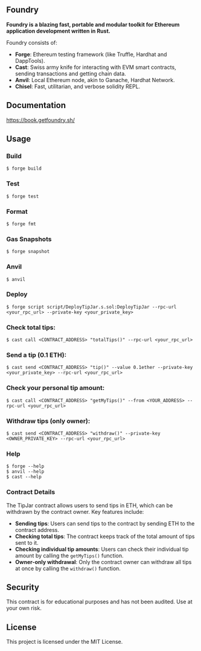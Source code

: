 ## Foundry

**Foundry is a blazing fast, portable and modular toolkit for Ethereum application development written in Rust.**

Foundry consists of:

-   **Forge**: Ethereum testing framework (like Truffle, Hardhat and DappTools).
-   **Cast**: Swiss army knife for interacting with EVM smart contracts, sending transactions and getting chain data.
-   **Anvil**: Local Ethereum node, akin to Ganache, Hardhat Network.
-   **Chisel**: Fast, utilitarian, and verbose solidity REPL.

## Documentation

https://book.getfoundry.sh/

## Usage

### Build

```shell
$ forge build
```

### Test

```shell
$ forge test
```

### Format

```shell
$ forge fmt
```

### Gas Snapshots

```shell
$ forge snapshot
```

### Anvil

```shell
$ anvil
```

### Deploy

```shell
$ forge script script/DeployTipJar.s.sol:DeployTipJar --rpc-url <your_rpc_url> --private-key <your_private_key>
```

### Check total tips:

```shell
$ cast call <CONTRACT_ADDRESS> "totalTips()" --rpc-url <your_rpc_url>

```
### Send a tip (0.1 ETH):
```shell
$ cast send <CONTRACT_ADDRESS> "tip()" --value 0.1ether --private-key <your_private_key> --rpc-url <your_rpc_url>
```

### Check your personal tip amount:
```shell
$ cast call <CONTRACT_ADDRESS> "getMyTips()" --from <YOUR_ADDRESS> --rpc-url <your_rpc_url>
```

### Withdraw tips (only owner):
```shell
$ cast send <CONTRACT_ADDRESS> "withdraw()" --private-key <OWNER_PRIVATE_KEY> --rpc-url <your_rpc_url>

```


### Help

```shell
$ forge --help
$ anvil --help
$ cast --help
```

### Contract Details
The TipJar contract allows users to send tips in ETH, which can be withdrawn by the contract owner. Key features include:

- **Sending tips**: Users can send tips to the contract by sending ETH to the contract address.
- **Checking total tips**: The contract keeps track of the total amount of tips sent to it.
- **Checking individual tip amounts**: Users can check their individual tip amount by calling the `getMyTips()` function.
- **Owner-only withdrawal**: Only the contract owner can withdraw all tips at once by calling the `withdraw()` function.

## Security
This contract is for educational purposes and has not been audited. Use at your own risk.

## License
This project is licensed under the MIT License.